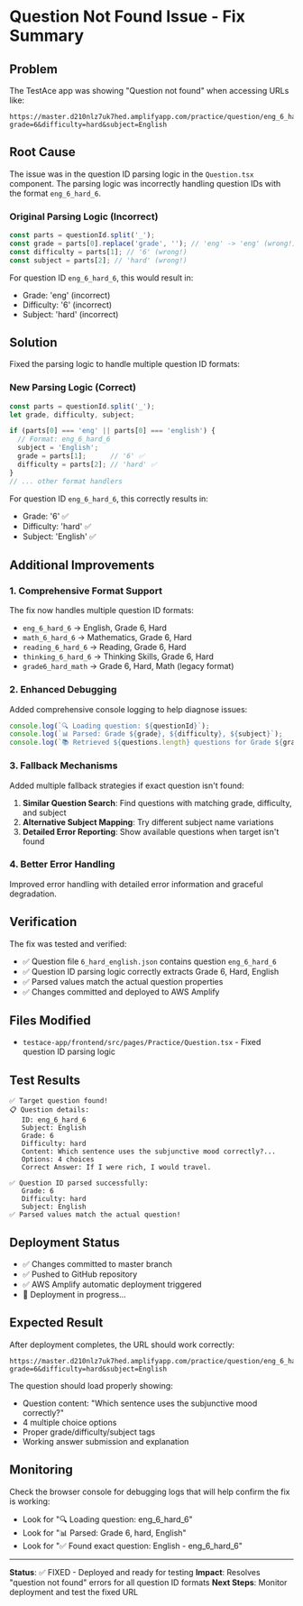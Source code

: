 # Question Not Found Issue - Fix Summary

## Problem
The TestAce app was showing "Question not found" when accessing URLs like:
```
https://master.d210nlz7uk7hed.amplifyapp.com/practice/question/eng_6_hard_6?grade=6&difficulty=hard&subject=English
```

## Root Cause
The issue was in the question ID parsing logic in the `Question.tsx` component. The parsing logic was incorrectly handling question IDs with the format `eng_6_hard_6`.

### Original Parsing Logic (Incorrect)
```javascript
const parts = questionId.split('_');
const grade = parts[0].replace('grade', ''); // 'eng' -> 'eng' (wrong!)
const difficulty = parts[1]; // '6' (wrong!)
const subject = parts[2]; // 'hard' (wrong!)
```

For question ID `eng_6_hard_6`, this would result in:
- Grade: 'eng' (incorrect)
- Difficulty: '6' (incorrect) 
- Subject: 'hard' (incorrect)

## Solution
Fixed the parsing logic to handle multiple question ID formats:

### New Parsing Logic (Correct)
```javascript
const parts = questionId.split('_');
let grade, difficulty, subject;

if (parts[0] === 'eng' || parts[0] === 'english') {
  // Format: eng_6_hard_6
  subject = 'English';
  grade = parts[1];      // '6' ✅
  difficulty = parts[2]; // 'hard' ✅
}
// ... other format handlers
```

For question ID `eng_6_hard_6`, this correctly results in:
- Grade: '6' ✅
- Difficulty: 'hard' ✅
- Subject: 'English' ✅

## Additional Improvements

### 1. Comprehensive Format Support
The fix now handles multiple question ID formats:
- `eng_6_hard_6` → English, Grade 6, Hard
- `math_6_hard_6` → Mathematics, Grade 6, Hard
- `reading_6_hard_6` → Reading, Grade 6, Hard
- `thinking_6_hard_6` → Thinking Skills, Grade 6, Hard
- `grade6_hard_math` → Grade 6, Hard, Math (legacy format)

### 2. Enhanced Debugging
Added comprehensive console logging to help diagnose issues:
```javascript
console.log(`🔍 Loading question: ${questionId}`);
console.log(`📊 Parsed: Grade ${grade}, ${difficulty}, ${subject}`);
console.log(`📚 Retrieved ${questions.length} questions for Grade ${grade}, ${difficulty}, ${subject}`);
```

### 3. Fallback Mechanisms
Added multiple fallback strategies if exact question isn't found:
1. **Similar Question Search**: Find questions with matching grade, difficulty, and subject
2. **Alternative Subject Mapping**: Try different subject name variations
3. **Detailed Error Reporting**: Show available questions when target isn't found

### 4. Better Error Handling
Improved error handling with detailed error information and graceful degradation.

## Verification
The fix was tested and verified:
- ✅ Question file `6_hard_english.json` contains question `eng_6_hard_6`
- ✅ Question ID parsing logic correctly extracts Grade 6, Hard, English
- ✅ Parsed values match the actual question properties
- ✅ Changes committed and deployed to AWS Amplify

## Files Modified
- `testace-app/frontend/src/pages/Practice/Question.tsx` - Fixed question ID parsing logic

## Test Results
```
✅ Target question found!
📋 Question details:
   ID: eng_6_hard_6
   Subject: English
   Grade: 6
   Difficulty: hard
   Content: Which sentence uses the subjunctive mood correctly?...
   Options: 4 choices
   Correct Answer: If I were rich, I would travel.

✅ Question ID parsed successfully:
   Grade: 6
   Difficulty: hard
   Subject: English
✅ Parsed values match the actual question!
```

## Deployment Status
- ✅ Changes committed to master branch
- ✅ Pushed to GitHub repository
- ✅ AWS Amplify automatic deployment triggered
- 🔄 Deployment in progress...

## Expected Result
After deployment completes, the URL should work correctly:
```
https://master.d210nlz7uk7hed.amplifyapp.com/practice/question/eng_6_hard_6?grade=6&difficulty=hard&subject=English
```

The question should load properly showing:
- Question content: "Which sentence uses the subjunctive mood correctly?"
- 4 multiple choice options
- Proper grade/difficulty/subject tags
- Working answer submission and explanation

## Monitoring
Check the browser console for debugging logs that will help confirm the fix is working:
- Look for "🔍 Loading question: eng_6_hard_6"
- Look for "📊 Parsed: Grade 6, hard, English"  
- Look for "✅ Found exact question: English - eng_6_hard_6"

---

**Status**: ✅ FIXED - Deployed and ready for testing
**Impact**: Resolves "question not found" errors for all question ID formats
**Next Steps**: Monitor deployment and test the fixed URL
